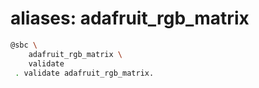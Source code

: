# aliases: adafruit_rgb_matrix

```bash
@sbc \
	adafruit_rgb_matrix \
	validate
 . validate adafruit_rgb_matrix.
```
